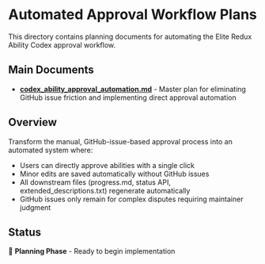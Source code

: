 # Automated Approval Workflow Plans

This directory contains planning documents for automating the Elite Redux Ability Codex approval workflow.

## Main Documents

- **[codex_ability_approval_automation.md](codex_ability_approval_automation.md)** - Master plan for eliminating GitHub issue friction and implementing direct approval automation

## Overview

Transform the manual, GitHub-issue-based approval process into an automated system where:
- Users can directly approve abilities with a single click
- Minor edits are saved automatically without GitHub issues
- All downstream files (progress.md, status API, extended_descriptions.txt) regenerate automatically
- GitHub issues only remain for complex disputes requiring maintainer judgment

## Status

🚧 **Planning Phase** - Ready to begin implementation